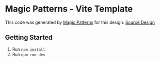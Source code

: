 # Magic Patterns - Vite Template

This code was generated by [Magic Patterns](https://magicpatterns.com) for this design: [Source Design](https://www.magicpatterns.com/c/3webdjngcbt22euk39kvu9)

## Getting Started

1. Run `npm install`
2. Run `npm run dev`
